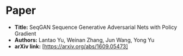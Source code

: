 # Paper

* **Title:** SeqGAN Sequence Generative Adversarial Nets with Policy Gradient
* **Authors:** Lantao Yu, Weinan Zhang, Jun Wang, Yong Yu
* **arXiv link:** [https://arxiv.org/abs/1609.05473]

